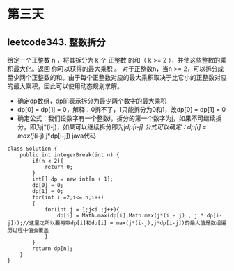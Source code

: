 # 第三天
## leetcode343. 整数拆分
给定一个正整数 n ，将其拆分为 k 个 正整数 的和（ k >= 2 ），并使这些整数的乘积最大化。返回 你可以获得的最大乘积 。
对于正整数n，当n >= 2，可以拆分成至少两个正整数的和。由于每个正整数对应的最大乘积取决于比它小的正整数对应的最大乘积，因此可以使用动态规划求解。
 - 确定dp数组，dp[i]表示拆分为最少两个数字的最大乘积
 - dp[0] = dp[1] = 0，解释：0拆不了，1只能拆分为0和1，故dp[0] = dp[1] = 0
 - 确定公式：我们设数字有一个整数i，拆分的第一个数字为j，如果不可继续拆分，即为j*(i-j)，如果可以继续拆分即为j*dp[i-j]
 公式可以确定：dp[i] = max(j*(i-j),j*dp[i-j])
java代码
```
class Solution {
    public int integerBreak(int n) {
        if(n < 2){
            return 0;
        }
        int[] dp = new int[n + 1];
        dp[0] = 0;
        dp[1] = 0;
        for(int i =2;i<= n;i++)
        {
            for(int j = 1;j<i ;j++){
                dp[i] = Math.max(dp[i],Math.max(j*(i - j) , j * dp[i-j]));//这里之所以要再取dp[i]和dp[i] = max(j*(i-j),j*dp[i-j])的最大值是数组遍历过程中值会覆盖
            }
        }
        return dp[n];
    }
}
```

